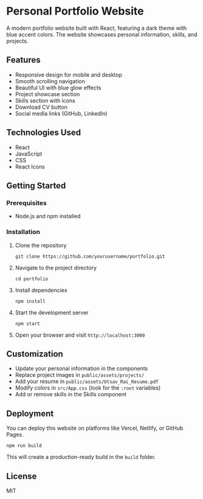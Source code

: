 # Personal Portfolio Website

A modern portfolio website built with React, featuring a dark theme with blue accent colors. The website showcases personal information, skills, and projects.

## Features

- Responsive design for mobile and desktop
- Smooth scrolling navigation
- Beautiful UI with blue glow effects
- Project showcase section
- Skills section with icons
- Download CV button
- Social media links (GitHub, LinkedIn)

## Technologies Used

- React
- JavaScript
- CSS
- React Icons

## Getting Started

### Prerequisites

- Node.js and npm installed

### Installation

1. Clone the repository

   ```
   git clone https://github.com/yourusername/portfolio.git
   ```

2. Navigate to the project directory

   ```
   cd portfolio
   ```

3. Install dependencies

   ```
   npm install
   ```

4. Start the development server

   ```
   npm start
   ```

5. Open your browser and visit `http://localhost:3000`

## Customization

- Update your personal information in the components
- Replace project images in `public/assets/projects/`
- Add your resume in `public/assets/Utsav_Rai_Resume.pdf`
- Modify colors in `src/App.css` (look for the `:root` variables)
- Add or remove skills in the Skills component

## Deployment

You can deploy this website on platforms like Vercel, Netlify, or GitHub Pages.

```
npm run build
```

This will create a production-ready build in the `build` folder.

## License

MIT
